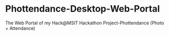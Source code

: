 # Phottendance-Desktop-Web-Portal
The Web Portal of my Hack@MSIT Hackathon Project-Phottendance (Photo + Attendance)

